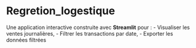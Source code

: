 # Regretion_logestique
 Une application interactive construite avec **Streamlit** pour : - Visualiser les ventes journalières, - Filtrer les transactions par date, - Exporter les données filtrées
